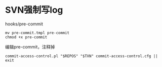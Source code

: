 # SVN强制写log
hooks/pre-commit  

    mv pre-commit.tmpl pre-commit
    chmod +x pre-commit
编辑pre-commit，注释掉

    commit-access-control.pl "$REPOS" "$TXN" commit-access-control.cfg || exit
